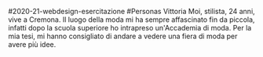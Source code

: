 #2020-21-webdesign-esercitazione
#Personas
Vittoria Moi, stilista, 24 anni, vive a Cremona. 
Il luogo della moda mi ha sempre affascinato fin da piccola, infatti dopo la scuola superiore ho intrapreso un'Accademia di moda.
Per la mia tesi, mi hanno consigliato di andare a vedere una fiera di moda per avere più idee.
